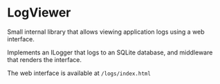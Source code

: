 # LogViewer

Small internal library that allows viewing application logs using a web interface.

Implements an ILogger that logs to an SQLite database, and middleware that renders the interface.

The web interface is available at `/logs/index.html`

